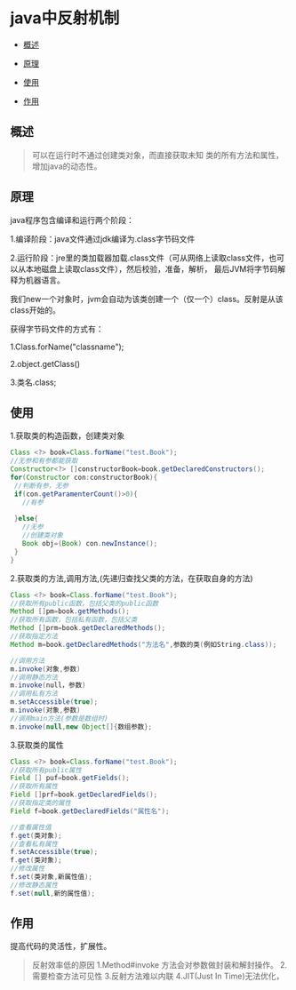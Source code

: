# java中反射机制

- [概述](#概述)

- [原理](#原理)

- [使用](#使用)

- [作用](#作用)

## <a name='概述'>概述</a>
> 可以在运行时不通过创建类对象，而直接获取未知 类的所有方法和属性，增加java的动态性。

## <a name='原理'>原理</a>
 java程序包含编译和运行两个阶段：

 1.编译阶段：java文件通过jdk编译为.class字节码文件
 
 2.运行阶段：jre里的类加载器加载.class文件（可从网络上读取class文件，也可以从本地磁盘上读取class文件），然后校验，准备，解析，
 最后JVM将字节码解释为机器语言。

 我们new一个对象时，jvm会自动为该类创建一个（仅一个）class。反射是从该class开始的。
 
 获得字节码文件的方式有：
 
 1.Class.forName("classname");
 
 2.object.getClass()
 
 3.类名.class;

## <a name='使用'>使用</a>
1.获取类的构造函数，创建类对象
```java
Class <?> book=Class.forName("test.Book");
//无参和有参都能获取
Constructor<?> []constructorBook=book.getDeclaredConstructors();
for(Constructor con:constructorBook){
 //判断有参，无参
 if(con.getParamenterCount()>0){
   //有参
   
 }else{
   //无参
   //创建类对象
   Book obj=(Book) con.newInstance();
 }
}
```
2.获取类的方法,调用方法,(先递归查找父类的方法，在获取自身的方法)
```java
Class <?> book=Class.forName("test.Book");
//获取所有public函数，包括父类的public函数
Method []pm=book.getMethods();
//获取所有函数，包括私有函数，包括父类
Method []prm=book.getDeclaredMethods();
//获取指定方法
Method m=book.getDeclaredMethods("方法名",参数的类(例如String.class));

//调用方法
m.invoke(对象,参数)
//调用静态方法
m.invoke(null，参数)
//调用私有方法
m.setAccessible(true);
m.invoke(对象,参数)
//调用main方法(参数是数组时)
m.invoke(null,new Object[]{数组参数};

```
3.获取类的属性
``` java
Class <?> book=Class.forName("test.Book");
//获取所有public属性
Field [] puf=book.getFields();
//获取所有属性
Field []prf=book.getDeclaredFields();
//获取指定类的属性
Field f=book.getDeclaredFields("属性名");

//查看属性值
f.get(类对象);
//查看私有属性
f.setAccessible(true);
f.get(类对象);
//修改属性
f.set(类对象,新属性值);
//修改静态属性
f.set(null,新的属性值);
```
## <a name='作用'>作用</a>
提高代码的灵活性，扩展性。

> 反射效率低的原因
> 1.Method#invoke 方法会对参数做封装和解封操作。
> 2.需要检查方法可见性
> 3.反射方法难以内联
> 4.JIT(Just In Time)无法优化，

